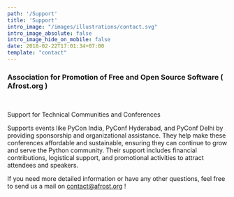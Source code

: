 ```yaml
---
path: '/Support'
title: 'Support'
intro_image: "/images/illustrations/contact.svg"
intro_image_absolute: false
intro_image_hide_on_mobile: false
date: 2018-02-22T17:01:34+07:00
template: "contact"
---
```

### Association for Promotion of Free and Open Source Software ( Afrost.org )  
<br>


Support for Technical Communities and  Conferences

Supports events like PyCon India, PyConf Hyderabad, and PyConf Delhi by providing sponsorship and organizational assistance. They help make these conferences affordable and sustainable, ensuring they can continue to grow and serve the Python community. Their support includes financial contributions, logistical support, and promotional activities to attract attendees and speakers.

If you need more detailed information or have any other questions, feel free to send us a mail on contact@afrost.org !

